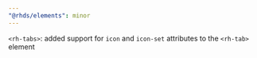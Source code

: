 ```yaml
---
"@rhds/elements": minor
---
```


`<rh-tabs>`: added support for `icon` and `icon-set` attributes to the `<rh-tab>` element
  